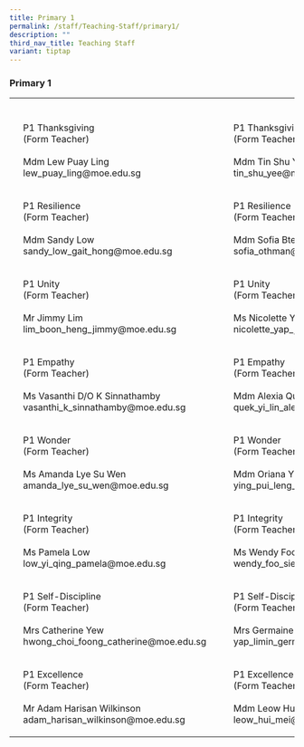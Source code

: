```yaml
---
title: Primary 1
permalink: /staff/Teaching-Staff/primary1/
description: ""
third_nav_title: Teaching Staff
variant: tiptap
---
```

<h3>Primary 1</h3>
<table style="minWidth: 125px">
<colgroup>
<col>
<col>
<col>
<col>
<col>
</colgroup>
<tbody>
<tr>
<th rowspan="1" colspan="1">
<p></p>
</th>
<th rowspan="1" colspan="1">
<p></p>
</th>
<th rowspan="1" colspan="1">
<p></p>
</th>
<th rowspan="1" colspan="1">
<p></p>
</th>
<th rowspan="1" colspan="1">
<p></p>
</th>
</tr>
<tr>
<td rowspan="1" colspan="1">
<p></p>
</td>
<td rowspan="1" colspan="1">
<p>P1 Thanksgiving
<br>(Form Teacher)
<br>
<br>Mdm Lew Puay Ling
<br>lew_puay_ling@moe.edu.sg</p>
</td>
<td rowspan="1" colspan="1">
<p></p>
</td>
<td rowspan="1" colspan="1">
<p></p>
</td>
<td rowspan="1" colspan="1">
<p>P1 Thanksgiving
<br>(Form Teacher)
<br>
<br>Mdm Tin Shu Yee
<br>tin_shu_yee@moe.edu.sg</p>
</td>
</tr>
<tr>
<td rowspan="1" colspan="1">
<p></p>
</td>
<td rowspan="1" colspan="1">
<p>P1 Resilience
<br>(Form Teacher)
<br>
<br>Mdm Sandy Low
<br>sandy_low_gait_hong@moe.edu.sg</p>
</td>
<td rowspan="1" colspan="1">
<p></p>
</td>
<td rowspan="1" colspan="1">
<p></p>
</td>
<td rowspan="1" colspan="1">
<p>P1 Resilience
<br>(Form Teacher)
<br>
<br>Mdm Sofia Bte Othman
<br>sofia_othman@moe.edu.sg</p>
</td>
</tr>
<tr>
<td rowspan="1" colspan="1">
<p></p>
</td>
<td rowspan="1" colspan="1">
<p>P1 Unity
<br>(Form Teacher)
<br>
<br>Mr Jimmy Lim
<br>lim_boon_heng_jimmy@moe.edu.sg</p>
</td>
<td rowspan="1" colspan="1">
<p></p>
</td>
<td rowspan="1" colspan="1">
<p></p>
</td>
<td rowspan="1" colspan="1">
<p>P1 Unity
<br>(Form Teacher)
<br>
<br>Ms Nicolette Yap
<br>nicolette_yap_jee_lian@moe.edu.sg</p>
</td>
</tr>
<tr>
<td rowspan="1" colspan="1">
<p></p>
</td>
<td rowspan="1" colspan="1">
<p>P1 Empathy
<br>(Form Teacher)
<br>
<br>Ms Vasanthi D/O K Sinnathamby
<br>vasanthi_k_sinnathamby@moe.edu.sg</p>
</td>
<td rowspan="1" colspan="1">
<p></p>
</td>
<td rowspan="1" colspan="1">
<p></p>
</td>
<td rowspan="1" colspan="1">
<p>P1 Empathy
<br>(Form Teacher)
<br>
<br>Mdm Alexia Quek
<br>quek_yi_lin_alexia@moe.edu.sg</p>
</td>
</tr>
<tr>
<td rowspan="1" colspan="1">
<p></p>
</td>
<td rowspan="1" colspan="1">
<p>P1 Wonder
<br>(Form Teacher)
<br>
<br>Ms Amanda Lye Su Wen
<br>amanda_lye_su_wen@moe.edu.sg</p>
</td>
<td rowspan="1" colspan="1">
<p></p>
</td>
<td rowspan="1" colspan="1">
<p></p>
</td>
<td rowspan="1" colspan="1">
<p>P1 Wonder
<br>(Form Teacher)
<br>
<br>Mdm Oriana Ying
<br>ying_pui_leng_oriana@moe.edu.sg</p>
</td>
</tr>
<tr>
<td rowspan="1" colspan="1">
<p></p>
</td>
<td rowspan="1" colspan="1">
<p>P1 Integrity
<br>(Form Teacher)
<br>
<br>Ms Pamela Low
<br>low_yi_qing_pamela@moe.edu.sg</p>
</td>
<td rowspan="1" colspan="1">
<p></p>
</td>
<td rowspan="1" colspan="1">
<p></p>
</td>
<td rowspan="1" colspan="1">
<p>P1 Integrity
<br>(Form Teacher)
<br>
<br>Ms Wendy Foo
<br>wendy_foo_siew_li@moe.edu.sg</p>
</td>
</tr>
<tr>
<td rowspan="1" colspan="1">
<p></p>
</td>
<td rowspan="1" colspan="1">
<p>P1 Self-Discipline
<br>(Form Teacher)
<br>
<br>Mrs Catherine Yew
<br>hwong_choi_foong_catherine@moe.edu.sg</p>
</td>
<td rowspan="1" colspan="1">
<p></p>
</td>
<td rowspan="1" colspan="1">
<p></p>
</td>
<td rowspan="1" colspan="1">
<p>P1 Self-Discipline
<br>(Form Teacher)
<br>
<br>Mrs Germaine Cheng
<br>yap_limin_germaine@moe.edu.sg</p>
</td>
</tr>
<tr>
<td rowspan="1" colspan="1">
<p></p>
</td>
<td rowspan="1" colspan="1">
<p>P1 Excellence
<br>(Form Teacher)
<br>
<br>Mr Adam Harisan Wilkinson
<br>adam_harisan_wilkinson@moe.edu.sg</p>
</td>
<td rowspan="1" colspan="1">
<p></p>
</td>
<td rowspan="1" colspan="1">
<p></p>
</td>
<td rowspan="1" colspan="1">
<p>P1 Excellence
<br>(Form Teacher)
<br>
<br>Mdm Leow Hui Mei
<br>leow_hui_mei@moe.edu.sg</p>
</td>
</tr>
</tbody>
</table>
<p></p>